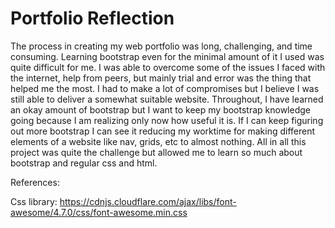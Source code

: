 

# Portfolio Reflection

The process in creating my web portfolio was long, challenging, and time consuming. Learning bootstrap even for the minimal amount of it I used was quite difficult for me. I was able to overcome some of the issues I faced with the internet, help from peers, but mainly trial and error was the thing that helped me the most. I had to make a lot of compromises  but I believe I was still able to deliver a somewhat suitable website. Throughout, I have learned an okay amount of bootstrap but I want to keep my bootstrap knowledge going because I am realizing only now how useful it is. If I can keep figuring out more bootstrap I can see it reducing my worktime for making different elements of a website like nav, grids, etc to almost nothing. All in all this project was quite the challenge but allowed me to learn so much about bootstrap and regular css and html.



References: 

Css library: https://cdnjs.cloudflare.com/ajax/libs/font-awesome/4.7.0/css/font-awesome.min.css
